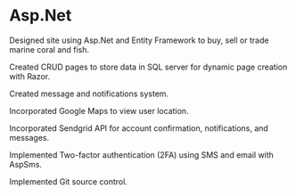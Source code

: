 # Asp.Net

Designed site using Asp.Net and Entity Framework to buy, sell or trade marine coral and fish.

Created CRUD pages to store data in SQL server for dynamic page creation with Razor.

Created message and notifications system.

Incorporated Google Maps to view user location.

Incorporated Sendgrid API for account confirmation, notifications, and messages.

Implemented Two-factor authentication (2FA) using SMS and email with AspSms.

Implemented Git source control.
